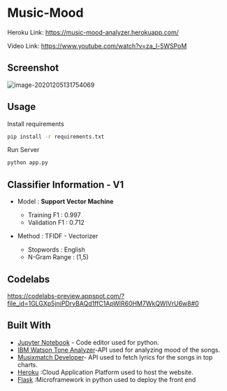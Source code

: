 # Music-Mood
Heroku Link: https://music-mood-analyzer.herokuapp.com/

Video Link: https://www.youtube.com/watch?v=za_l-5WSPoM



## Screenshot

![image-20201205131754069](C:\Users\adity\AppData\Roaming\Typora\typora-user-images\image-20201205131754069.png)



## Usage

Install requirements
```bash
pip install -r requirements.txt
```

Run Server
```bash
python app.py
```

## Classifier Information - V1
* Model : **Support Vector Machine**
  * Training F1 : 0.997
  * Validation F1 : 0.712

* Method : TFIDF - Vectorizer 
  * Stopwords : English
  * N-Gram Range : (1,5)


## Codelabs

https://codelabs-preview.appspot.com/?file_id=1GLGXp5jniPDrvBAQd1ffC1ApWlR60HM7WkQWlVrU6w8#0

## Built With

- [Jupyter Notebook](https://jupyter-notebook.readthedocs.io/en/stable/) - Code editor used for python.
- [IBM Watson Tone Analyzer](<https://www.ibm.com/watson/services/tone-analyzer/>)-API used for analyzing mood of the songs.
- [Musixmatch Developer](https://developer.musixmatch.com/)- API used to fetch lyrics for the songs in top charts.
- [Heroku](https://www.heroku.com/) :Cloud Application Platform used to host the website.
- [Flask](http://flask.pocoo.org/) :Microframework in python used to deploy the front end
